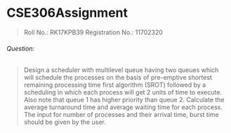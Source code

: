 # CSE306Assignment

> Roll No.: RK17KPB39
> Registration No.: 11702320

###### Question:
> Design a scheduler with multilevel queue having two queues which will schedule the processes on the basis of pre-emptive shortest remaining processing time first algorithm (SROT) followed by a scheduling in which each process will get 2 units of time to execute. Also note that queue 1 has higher priority than queue 2.
> Calculate the average turnaround time and average waiting time for each process. The input
for number of processes and their arrival time, burst time should be given by the user.
